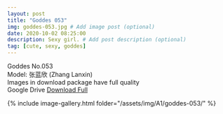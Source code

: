 ```yaml
---
layout: post
title: "Goddes 053"
img: goddes-053.jpg # Add image post (optional)
date: 2020-10-02 08:25:00
description: Sexy girl. # Add post description (optional)
tag: [cute, sexy, goddes]
---
```

Goddes No.053  
Model: 张蓝欣 (Zhang Lanxin)                  
Images in download package have full quality                    
Google Drive [Download Full](http://gestyy.com/eeMEb5)

{% include image-gallery.html folder="/assets/img/A1/goddes-053/" %}
